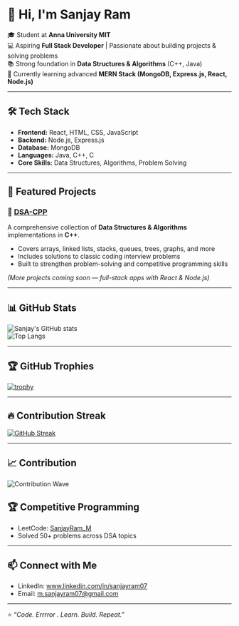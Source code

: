 # 👋 Hi, I'm Sanjay Ram  

🎓 Student at **Anna University MIT**  
💻 Aspiring **Full Stack Developer** | Passionate about building projects & solving problems  
📚 Strong foundation in **Data Structures & Algorithms** (C++, Java)  
🚀 Currently learning advanced **MERN Stack (MongoDB, Express.js, React, Node.js)**  

---

## 🛠️ Tech Stack  
- **Frontend:** React, HTML, CSS, JavaScript  
- **Backend:** Node.js, Express.js  
- **Database:** MongoDB  
- **Languages:** Java, C++, C  
- **Core Skills:** Data Structures, Algorithms, Problem Solving  

---

## 📌 Featured Projects  

### 🔹 [DSA-CPP](https://github.com/sanjayram-07/DSA-CPP)  
A comprehensive collection of **Data Structures & Algorithms** implementations in **C++**.  
- Covers arrays, linked lists, stacks, queues, trees, graphs, and more  
- Includes solutions to classic coding interview problems  
- Built to strengthen problem-solving and competitive programming skills  

*(More projects coming soon — full-stack apps with React & Node.js)*  

---

## 📊 GitHub Stats  
![Sanjay's GitHub stats](https://github-readme-stats.vercel.app/api?username=sanjayram-07&show_icons=true&theme=tokyonight)  
![Top Langs](https://github-readme-stats.vercel.app/api/top-langs/?username=sanjayram-07&layout=compact&theme=tokyonight)  

---

## 🏆 GitHub Trophies  
[![trophy](https://github-profile-trophy.vercel.app/?username=sanjayram-07&theme=onedark&column=6&margin-w=10&margin-h=10)](https://github.com/ryo-ma/github-profile-trophy)  

---

## 🔥 Contribution Streak  
[![GitHub Streak](https://github-readme-streak-stats.herokuapp.com/?user=sanjayram-07&theme=tokyonight&hide_border=false)](https://git.io/streak-stats)  

---

## 📈 Contribution  
![Contribution Wave](https://github.com/sanjayram-07/sanjayram-07/blob/output/contribution-wave.svg)


## 🏆 Competitive Programming  
- LeetCode: [SanjayRam_M](https://leetcode.com/SanjayRam_M)  
- Solved 50+ problems across DSA topics  

---

## 📫 Connect with Me  
- LinkedIn: www.linkedin.com/in/sanjayram07
- Email: m.sanjayram07@gmail.com  

---

⭐️ *“Code. Errrror . Learn. Build. Repeat.”*  

